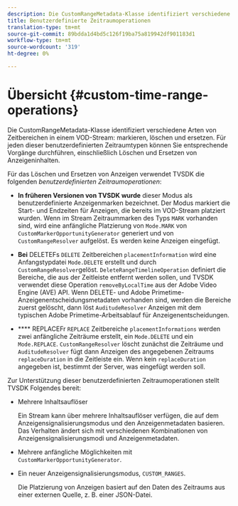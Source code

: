 ```yaml
---
description: Die CustomRangeMetadata-Klasse identifiziert verschiedene Arten von Zeitbereichen in einem VOD-Stream-Markierungszeichen, Löschen und Ersetzen. Für jeden dieser benutzerdefinierten Zeitraumtypen können Sie entsprechende Vorgänge durchführen, einschließlich Löschen und Ersetzen von Anzeigeninhalten.
title: Benutzerdefinierte Zeitraumoperationen
translation-type: tm+mt
source-git-commit: 89bdda1d4bd5c126f19ba75a819942df901183d1
workflow-type: tm+mt
source-wordcount: '319'
ht-degree: 0%

---
```



# Übersicht {#custom-time-range-operations}

Die CustomRangeMetadata-Klasse identifiziert verschiedene Arten von Zeitbereichen in einem VOD-Stream: markieren, löschen und ersetzen. Für jeden dieser benutzerdefinierten Zeitraumtypen können Sie entsprechende Vorgänge durchführen, einschließlich Löschen und Ersetzen von Anzeigeninhalten.

<!--<a id="section_1323C0BAC259424C85A6ACFB48FE77EC"></a>-->

Für das Löschen und Ersetzen von Anzeigen verwendet TVSDK die folgenden *benutzerdefinierten Zeitraumoperationen*:

* **In früheren Versionen von TVSDK wurde** dieser Modus als benutzerdefinierte Anzeigenmarken bezeichnet. Der Modus markiert die Start- und Endzeiten für Anzeigen, die bereits im VOD-Stream platziert wurden. Wenn im Stream Zeitraummarken des Typs `MARK` vorhanden sind, wird eine anfängliche Platzierung von `Mode.MARK` von `CustomMarkerOpportunityGenerator` generiert und von `CustomRangeResolver` aufgelöst. Es werden keine Anzeigen eingefügt.

* **Bei** DELETEFs  `DELETE` Zeitbereichen  `placementInformation` wird eine Anfangstypdatei  `Mode.DELETE` erstellt und durch  `CustomRangeResolver`gelöst. `DeleteRangeTimelineOperation` definiert die Bereiche, die aus der Zeitleiste entfernt werden sollen, und TVSDK verwendet diese Operation  `removeByLocalTime` aus der Adobe Video Engine (AVE) API. Wenn DELETE- und Adobe Primetime-Anzeigenentscheidungsmetadaten vorhanden sind, werden die Bereiche zuerst gelöscht, dann löst `AuditudeResolver` Anzeigen mit dem typischen Adobe Primetime-Arbeitsablauf für Anzeigenentscheidungen.

* **** REPLACEFr  `REPLACE` Zeitbereiche  `placementInformations` werden zwei anfängliche Zeiträume erstellt, ein  `Mode.DELETE` und ein  `Mode.REPLACE`. `CustomRangeResolver` löscht zunächst die Zeiträume und  `AuditudeResolver` fügt dann Anzeigen des angegebenen Zeitraums  `replaceDuration` in die Zeitleiste ein. Wenn kein `replaceDuration` angegeben ist, bestimmt der Server, was eingefügt werden soll.

Zur Unterstützung dieser benutzerdefinierten Zeitraumoperationen stellt TVSDK Folgendes bereit:

* Mehrere Inhaltsauflöser

   Ein Stream kann über mehrere Inhaltsauflöser verfügen, die auf dem Anzeigensignalisierungsmodus und den Anzeigenmetadaten basieren. Das Verhalten ändert sich mit verschiedenen Kombinationen von Anzeigensignalisierungsmodi und Anzeigenmetadaten.
* Mehrere anfängliche Möglichkeiten mit `CustomMarkerOpportunityGenerator`.
* Ein neuer Anzeigensignalisierungsmodus, `CUSTOM_RANGES`.

   Die Platzierung von Anzeigen basiert auf den Daten des Zeitraums aus einer externen Quelle, z. B. einer JSON-Datei.


